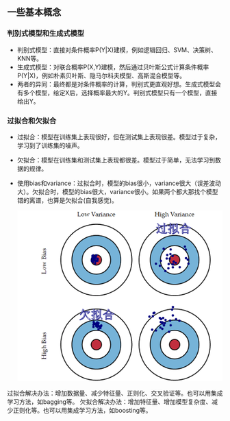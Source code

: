 ## 一些基本概念

### 判别式模型和生成式模型
- 判别式模型：直接对条件概率P(Y|X)建模，例如逻辑回归、SVM、决策树、KNN等。
- 生成式模型：对联合概率P(X,Y)建模，然后通过贝叶斯公式计算条件概率P(Y|X)，例如朴素贝叶斯、隐马尔科夫模型、高斯混合模型等。
- 两者的异同：最终都是对条件概率的计算，判别式更直观好想。生成式模型会有多个模型，给定X后，选择概率最大的Y。判别式模型只有一个模型，直接给出Y。

### 过拟合和欠拟合
- 过拟合：模型在训练集上表现很好，但在测试集上表现很差。模型过于复杂，学习到了训练集的噪声。
- 欠拟合：模型在训练集和测试集上表现都很差。模型过于简单，无法学习到数据的规律。
- 使用bias和variance：过拟合时，模型的bias很小，variance很大（误差波动大）。欠拟合时，模型的bias很大，variance很小。如果两个都大那找个模型错的离谱，也算是欠拟合(自我感觉)。

    ![](ML-biasVariance.png)

过拟合解决办法：增加数据量、减少特征量、正则化、交叉验证等。也可以用集成学习方法，如bagging等。
欠拟合解决办法：增加特征量、增加模型复杂度、减少正则化等。也可以用集成学习方法，如boosting等。